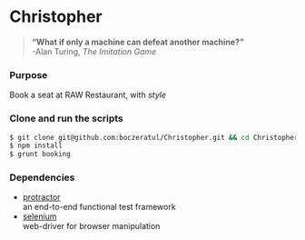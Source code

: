 # Christopher

> **“What if only a machine can defeat another machine?”**  
> -Alan Turing, _The Imitation Game_

### Purpose
Book a seat at RAW Restaurant, with *style*

### Clone and run the scripts
```bash
$ git clone git@github.com:boczeratul/Christopher.git && cd Christopher
$ npm install
$ grunt booking
```

### Dependencies
- [protractor](http://angular.github.io/protractor/#/)  
an end-to-end functional test framework
- [selenium](http://docs.seleniumhq.org/)  
web-driver for browser manipulation
